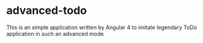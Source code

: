 # advanced-todo
This is an simple application written by Angular 4 to imitate legendary ToDo application in such an advanced mode

